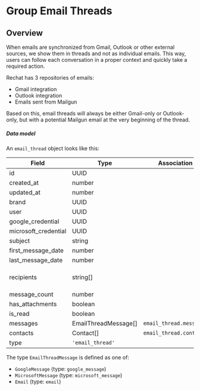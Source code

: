 # Group Email Threads

## Overview

When emails are synchronized from Gmail, Outlook or other external sources, we show them in threads and not as individual emails. This way, users can follow each conversation in a proper context and quickly take a required action.

Rechat has 3 repositories of emails:

- Gmail integration
- Outlook integration
- Emails sent from Mailgun

Based on this, email threads will always be either Gmail-only or Outlook-only, but with a potential Mailgun email at the very beginning of the thread.

##### Data model

An `email_thread` object looks like this:

| Field                | Type                 | Association             | Description              |
| -------------------- | -------------------- | ----------------------- | ------------------------ |
| id                   | UUID                 |                         |                          |
| created_at           | number               |                         |                          |
| updated_at           | number               |                         |                          |
| brand                | UUID                 |                         |                          |
| user                 | UUID                 |                         |                          |
| google_credential    | UUID                 |                         |                          |
| microsoft_credential | UUID                 |                         |                          |
| subject              | string               |                         |                          |
| first_message_date   | number               |                         |                          |
| last_message_date    | number               |                         |                          |
| recipients           | string[]             |                         | Array of email addresses |
| message_count        | number               |                         |                          |
| has_attachments      | boolean              |                         |                          |
| is_read              | boolean              |                         |                          |
| messages             | EmailThreadMessage[] | `email_thread.messages` |                          |
| contacts             | Contact[]            | `email_thread.contacts` |                          |
| type                 | `'email_thread'`     |                         |                          |

The type `EmailThreadMessage` is defined as one of:

- `GoogleMessage` (type: `google_message`)
- `MicrosoftMessage` (type: `microsoft_message`)
- `Email` (type: `email`)
